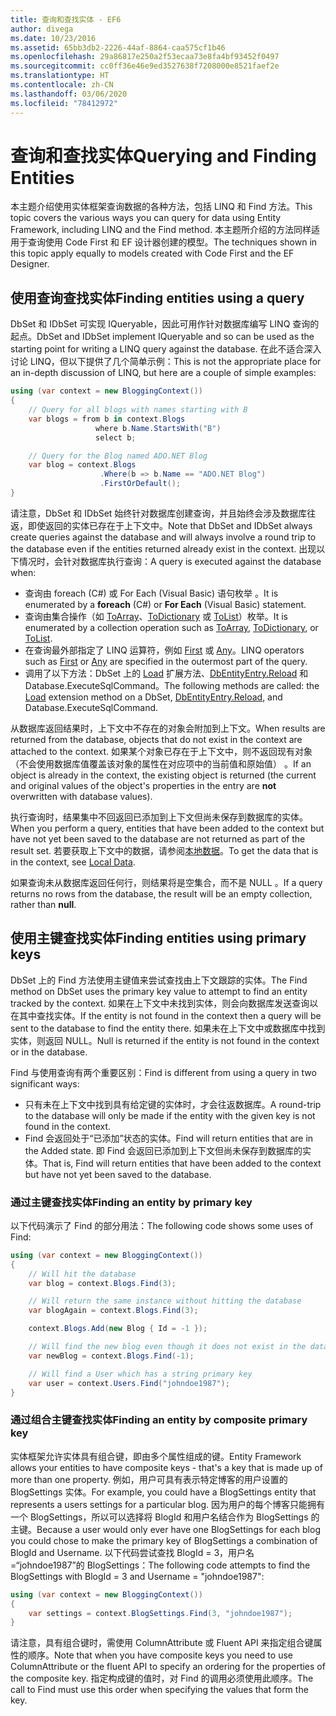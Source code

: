 ```yaml
---
title: 查询和查找实体 - EF6
author: divega
ms.date: 10/23/2016
ms.assetid: 65bb3db2-2226-44af-8864-caa575cf1b46
ms.openlocfilehash: 29a86817e250a2f53ecaa73e8fa4bf93452f0497
ms.sourcegitcommit: cc0ff36e46e9ed3527638f7208000e8521faef2e
ms.translationtype: HT
ms.contentlocale: zh-CN
ms.lasthandoff: 03/06/2020
ms.locfileid: "78412972"
---
```

# <a name="querying-and-finding-entities"></a><span data-ttu-id="15093-102">查询和查找实体</span><span class="sxs-lookup"><span data-stu-id="15093-102">Querying and Finding Entities</span></span>
<span data-ttu-id="15093-103">本主题介绍使用实体框架查询数据的各种方法，包括 LINQ 和 Find 方法。</span><span class="sxs-lookup"><span data-stu-id="15093-103">This topic covers the various ways you can query for data using Entity Framework, including LINQ and the Find method.</span></span> <span data-ttu-id="15093-104">本主题所介绍的方法同样适用于查询使用 Code First 和 EF 设计器创建的模型。</span><span class="sxs-lookup"><span data-stu-id="15093-104">The techniques shown in this topic apply equally to models created with Code First and the EF Designer.</span></span>  

## <a name="finding-entities-using-a-query"></a><span data-ttu-id="15093-105">使用查询查找实体</span><span class="sxs-lookup"><span data-stu-id="15093-105">Finding entities using a query</span></span>  

<span data-ttu-id="15093-106">DbSet 和 IDbSet 可实现 IQueryable，因此可用作针对数据库编写 LINQ 查询的起点。</span><span class="sxs-lookup"><span data-stu-id="15093-106">DbSet and IDbSet implement IQueryable and so can be used as the starting point for writing a LINQ query against the database.</span></span> <span data-ttu-id="15093-107">在此不适合深入讨论 LINQ，但以下提供了几个简单示例：</span><span class="sxs-lookup"><span data-stu-id="15093-107">This is not the appropriate place for an in-depth discussion of LINQ, but here are a couple of simple examples:</span></span>  

``` csharp
using (var context = new BloggingContext())
{
    // Query for all blogs with names starting with B
    var blogs = from b in context.Blogs
                   where b.Name.StartsWith("B")
                   select b;

    // Query for the Blog named ADO.NET Blog
    var blog = context.Blogs
                    .Where(b => b.Name == "ADO.NET Blog")
                    .FirstOrDefault();
}
```  

<span data-ttu-id="15093-108">请注意，DbSet 和 IDbSet 始终针对数据库创建查询，并且始终会涉及数据库往返，即使返回的实体已存在于上下文中。</span><span class="sxs-lookup"><span data-stu-id="15093-108">Note that DbSet and IDbSet always create queries against the database and will always involve a round trip to the database even if the entities returned already exist in the context.</span></span> <span data-ttu-id="15093-109">出现以下情况时，会针对数据库执行查询：</span><span class="sxs-lookup"><span data-stu-id="15093-109">A query is executed against the database when:</span></span>  

- <span data-ttu-id="15093-110">查询由 foreach (C#) 或 For Each (Visual Basic) 语句枚举   。</span><span class="sxs-lookup"><span data-stu-id="15093-110">It is enumerated by a **foreach** (C#) or **For Each** (Visual Basic) statement.</span></span>  
- <span data-ttu-id="15093-111">查询由集合操作（如 [ToArray](https://msdn.microsoft.com/library/bb298736)、[ToDictionary](https://msdn.microsoft.com/library/system.linq.enumerable.todictionary) 或 [ToList](https://msdn.microsoft.com/library/bb342261)）枚举。</span><span class="sxs-lookup"><span data-stu-id="15093-111">It is enumerated by a collection operation such as [ToArray](https://msdn.microsoft.com/library/bb298736), [ToDictionary](https://msdn.microsoft.com/library/system.linq.enumerable.todictionary), or [ToList](https://msdn.microsoft.com/library/bb342261).</span></span>  
- <span data-ttu-id="15093-112">在查询最外部指定了 LINQ 运算符，例如 [First](https://msdn.microsoft.com/library/bb291976) 或 [Any](https://msdn.microsoft.com/library/bb337697)。</span><span class="sxs-lookup"><span data-stu-id="15093-112">LINQ operators such as [First](https://msdn.microsoft.com/library/bb291976) or [Any](https://msdn.microsoft.com/library/bb337697) are specified in the outermost part of the query.</span></span>  
- <span data-ttu-id="15093-113">调用了以下方法：DbSet 上的 [Load](https://msdn.microsoft.com/library/system.data.entity.dbextensions.load) 扩展方法、[DbEntityEntry.Reload](https://msdn.microsoft.com/library/system.data.entity.infrastructure.dbentityentry.reload.aspx) 和 Database.ExecuteSqlCommand。</span><span class="sxs-lookup"><span data-stu-id="15093-113">The following methods are called: the [Load](https://msdn.microsoft.com/library/system.data.entity.dbextensions.load) extension method on a DbSet, [DbEntityEntry.Reload](https://msdn.microsoft.com/library/system.data.entity.infrastructure.dbentityentry.reload.aspx), and Database.ExecuteSqlCommand.</span></span>  

<span data-ttu-id="15093-114">从数据库返回结果时，上下文中不存在的对象会附加到上下文。</span><span class="sxs-lookup"><span data-stu-id="15093-114">When results are returned from the database, objects that do not exist in the context are attached to the context.</span></span> <span data-ttu-id="15093-115">如果某个对象已存在于上下文中，则不返回现有对象（不会使用数据库值覆盖该对象的属性在对应项中的当前值和原始值）  。</span><span class="sxs-lookup"><span data-stu-id="15093-115">If an object is already in the context, the existing object is returned (the current and original values of the object's properties in the entry are **not** overwritten with database values).</span></span>  

<span data-ttu-id="15093-116">执行查询时，结果集中不回返回已添加到上下文但尚未保存到数据库的实体。</span><span class="sxs-lookup"><span data-stu-id="15093-116">When you perform a query, entities that have been added to the context but have not yet been saved to the database are not returned as part of the result set.</span></span> <span data-ttu-id="15093-117">若要获取上下文中的数据，请参阅[本地数据](~/ef6/querying/local-data.md)。</span><span class="sxs-lookup"><span data-stu-id="15093-117">To get the data that is in the context, see [Local Data](~/ef6/querying/local-data.md).</span></span>  

<span data-ttu-id="15093-118">如果查询未从数据库返回任何行，则结果将是空集合，而不是 NULL  。</span><span class="sxs-lookup"><span data-stu-id="15093-118">If a query returns no rows from the database, the result will be an empty collection, rather than **null**.</span></span>  

## <a name="finding-entities-using-primary-keys"></a><span data-ttu-id="15093-119">使用主键查找实体</span><span class="sxs-lookup"><span data-stu-id="15093-119">Finding entities using primary keys</span></span>  

<span data-ttu-id="15093-120">DbSet 上的 Find 方法使用主键值来尝试查找由上下文跟踪的实体。</span><span class="sxs-lookup"><span data-stu-id="15093-120">The Find method on DbSet uses the primary key value to attempt to find an entity tracked by the context.</span></span> <span data-ttu-id="15093-121">如果在上下文中未找到实体，则会向数据库发送查询以在其中查找实体。</span><span class="sxs-lookup"><span data-stu-id="15093-121">If the entity is not found in the context then a query will be sent to the database to find the entity there.</span></span> <span data-ttu-id="15093-122">如果未在上下文中或数据库中找到实体，则返回 NULL。</span><span class="sxs-lookup"><span data-stu-id="15093-122">Null is returned if the entity is not found in the context or in the database.</span></span>  

<span data-ttu-id="15093-123">Find 与使用查询有两个重要区别：</span><span class="sxs-lookup"><span data-stu-id="15093-123">Find is different from using a query in two significant ways:</span></span>  

- <span data-ttu-id="15093-124">只有未在上下文中找到具有给定键的实体时，才会往返数据库。</span><span class="sxs-lookup"><span data-stu-id="15093-124">A round-trip to the database will only be made if the entity with the given key is not found in the context.</span></span>  
- <span data-ttu-id="15093-125">Find 会返回处于“已添加”状态的实体。</span><span class="sxs-lookup"><span data-stu-id="15093-125">Find will return entities that are in the Added state.</span></span> <span data-ttu-id="15093-126">即 Find 会返回已添加到上下文但尚未保存到数据库的实体。</span><span class="sxs-lookup"><span data-stu-id="15093-126">That is, Find will return entities that have been added to the context but have not yet been saved to the database.</span></span>  
### <a name="finding-an-entity-by-primary-key"></a><span data-ttu-id="15093-127">通过主键查找实体</span><span class="sxs-lookup"><span data-stu-id="15093-127">Finding an entity by primary key</span></span>  

<span data-ttu-id="15093-128">以下代码演示了 Find 的部分用法：</span><span class="sxs-lookup"><span data-stu-id="15093-128">The following code shows some uses of Find:</span></span>  

``` csharp
using (var context = new BloggingContext())
{
    // Will hit the database
    var blog = context.Blogs.Find(3);

    // Will return the same instance without hitting the database
    var blogAgain = context.Blogs.Find(3);

    context.Blogs.Add(new Blog { Id = -1 });

    // Will find the new blog even though it does not exist in the database
    var newBlog = context.Blogs.Find(-1);

    // Will find a User which has a string primary key
    var user = context.Users.Find("johndoe1987");
}
```  

### <a name="finding-an-entity-by-composite-primary-key"></a><span data-ttu-id="15093-129">通过组合主键查找实体</span><span class="sxs-lookup"><span data-stu-id="15093-129">Finding an entity by composite primary key</span></span>  

<span data-ttu-id="15093-130">实体框架允许实体具有组合键，即由多个属性组成的键。</span><span class="sxs-lookup"><span data-stu-id="15093-130">Entity Framework allows your entities to have composite keys - that's a key that is made up of more than one property.</span></span> <span data-ttu-id="15093-131">例如，用户可具有表示特定博客的用户设置的 BlogSettings 实体。</span><span class="sxs-lookup"><span data-stu-id="15093-131">For example, you could have a BlogSettings entity that represents a users settings for a particular blog.</span></span> <span data-ttu-id="15093-132">因为用户的每个博客只能拥有一个 BlogSettings，所以可以选择将 BlogId 和用户名结合作为 BlogSettings 的主键。</span><span class="sxs-lookup"><span data-stu-id="15093-132">Because a user would only ever have one BlogSettings for each blog you could chose to make the primary key of BlogSettings a combination of BlogId and Username.</span></span> <span data-ttu-id="15093-133">以下代码尝试查找 BlogId = 3，用户名 =“johndoe1987”的 BlogSettings：</span><span class="sxs-lookup"><span data-stu-id="15093-133">The following code attempts to find the BlogSettings with BlogId = 3 and Username = "johndoe1987":</span></span>  

``` csharp  
using (var context = new BloggingContext())
{
    var settings = context.BlogSettings.Find(3, "johndoe1987");
}
```  

<span data-ttu-id="15093-134">请注意，具有组合键时，需使用 ColumnAttribute 或 Fluent API 来指定组合键属性的顺序。</span><span class="sxs-lookup"><span data-stu-id="15093-134">Note that when you have composite keys you need to use ColumnAttribute or the fluent API to specify an ordering for the properties of the composite key.</span></span> <span data-ttu-id="15093-135">指定构成键的值时，对 Find 的调用必须使用此顺序。</span><span class="sxs-lookup"><span data-stu-id="15093-135">The call to Find must use this order when specifying the values that form the key.</span></span>  
